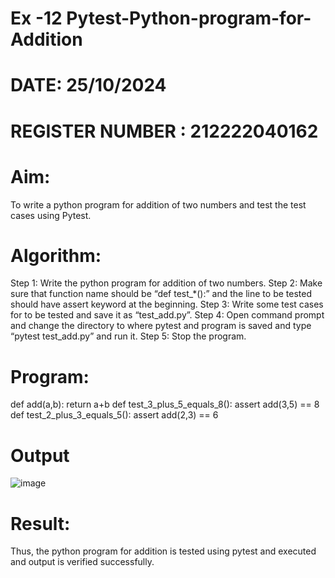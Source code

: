 # Ex -12 Pytest-Python-program-for-Addition
# DATE: 25/10/2024
# REGISTER NUMBER : 212222040162
# Aim:
To write a python program for addition of two numbers and test the test cases using Pytest.
# Algorithm:
Step 1: Write the python program for addition of two numbers. 
Step 2: Make sure that function name should be “def test_*():” and the line to be tested should have assert keyword at the beginning. 
Step 3: Write some test cases for to be tested and save it as “test_add.py”. 
Step 4: Open command prompt and change the directory to where pytest and program is saved and type “pytest test_add.py” and run it. Step 5: Stop the program.
# Program:
def add(a,b): 
return a+b 
def test_3_plus_5_equals_8(): 
assert add(3,5) == 8 
def test_2_plus_3_equals_5(): 
assert add(2,3) == 6
# Output
![image](https://github.com/user-attachments/assets/3474a1db-2d23-4131-aa4f-e0e9956a81c2)
# Result:
Thus, the python program for addition is tested using pytest and executed and output is verified successfully.
